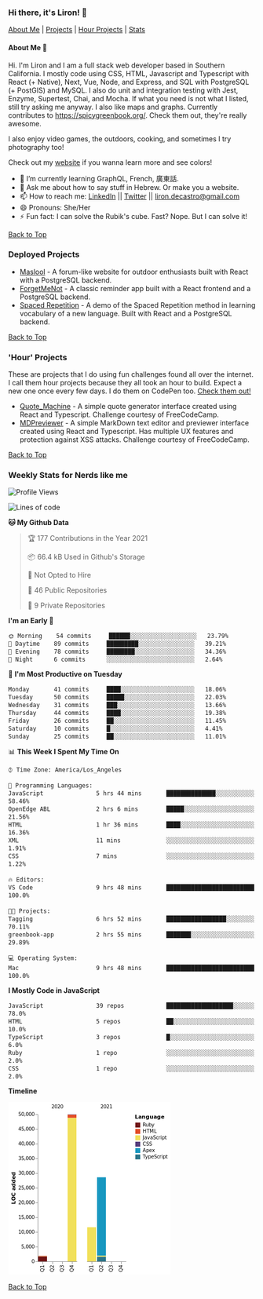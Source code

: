 ### Hi there, it's Liron! 👋
[About Me](#about) | [Projects](#projects) | [Hour Projects](#hourlies) | [Stats](#stats)

#### About Me 👧 <a name="about"></a>

Hi. I'm Liron and I am a full stack web developer based in Southern California. I mostly code using CSS, HTML, Javascript and Typescript with React (+ Native), Next, Vue, Node, and Express, and SQL with PostgreSQL (+ PostGIS) and MySQL. I also do unit and integration testing with Jest, Enzyme, Supertest, Chai, and Mocha. If what you need is not what I listed, still try asking me anyway. I also like maps and graphs. Currently contributes to https://spicygreenbook.org/. Check them out, they're really awesome.

I also enjoy video games, the outdoors, cooking, and sometimes I try photography too!

Check out my [website](https://www.lirondc.com) if you wanna learn more and see colors! 


- 🌱 I’m currently learning GraphQL, French, 廣東話.
- 💬 Ask me about how to say stuff in Hebrew. Or make you a website.
- 📫 How to reach me: [LinkedIn](https://www.linkedin.com/in/liron-de-castro/) || [Twitter](https://twitter.com/lirondecastro) || [liron.decastro@gmail.com](mailto:liron.decastro@gmail.com) 
- 😄 Pronouns: She/Her
- ⚡ Fun fact: I can solve the Rubik's cube. Fast? Nope. But I can solve it! 

[Back to Top](#about)

### Deployed Projects <a name="projects"></a>

- [Maslool](https://maslool.lirondc.com) - A forum-like website for outdoor enthusiasts built with React with a PostgreSQL backend. 
- [ForgetMeNot](https://forgetmenot.lirondc.com) - A classic reminder app built with a React frontend and a PostgreSQL backend.
- [Spaced Repetition](https://spacedrep.lirondc.com) - A demo of the Spaced Repetition method in learning vocabulary of a new language. Built with React and a PostgreSQL backend.

[Back to Top](#about)

### 'Hour' Projects <a name="hourlies"></a>
These are projects that I do using fun challenges found all over the internet. I call them hour projects because they all took an hour to build. Expect a new one once every few days. I do them on CodePen too. [Check them out!](https://codepen.io/lirondco)

- [Quote_Machine](https://quote-machine.lirondc.com/) - A simple quote generator interface created using React and Typescript. Challenge courtesy of FreeCodeCamp.
- [MDPreviewer](https://mdpreviewer.lirondc.com/) - A simple MarkDown text editor and previewer interface created using React and Typescript. Has multiple UX features and protection against XSS attacks. Challenge courtesy of FreeCodeCamp.

[Back to Top](#about)

### Weekly Stats for Nerds like me <a name="stats"></a>

<!--START_SECTION:waka-->
![Profile Views](http://img.shields.io/badge/Profile%20Views-17-blue)

![Lines of code](https://img.shields.io/badge/From%20Hello%20World%20I%27ve%20Written-92042%20lines%20of%20code-blue)

**🐱 My Github Data** 

> 🏆 177 Contributions in the Year 2021
 > 
> 📦 66.4 kB Used in Github's Storage 
 > 
> 🚫 Not Opted to Hire
 > 
> 📜 46 Public Repositories 
 > 
> 🔑 9 Private Repositories  
 > 
**I'm an Early 🐤** 

```text
🌞 Morning    54 commits     ██████░░░░░░░░░░░░░░░░░░░   23.79% 
🌆 Daytime    89 commits     █████████░░░░░░░░░░░░░░░░   39.21% 
🌃 Evening    78 commits     ████████░░░░░░░░░░░░░░░░░   34.36% 
🌙 Night      6 commits      ░░░░░░░░░░░░░░░░░░░░░░░░░   2.64%

```
📅 **I'm Most Productive on Tuesday** 

```text
Monday       41 commits     ████░░░░░░░░░░░░░░░░░░░░░   18.06% 
Tuesday      50 commits     █████░░░░░░░░░░░░░░░░░░░░   22.03% 
Wednesday    31 commits     ███░░░░░░░░░░░░░░░░░░░░░░   13.66% 
Thursday     44 commits     ████░░░░░░░░░░░░░░░░░░░░░   19.38% 
Friday       26 commits     ██░░░░░░░░░░░░░░░░░░░░░░░   11.45% 
Saturday     10 commits     █░░░░░░░░░░░░░░░░░░░░░░░░   4.41% 
Sunday       25 commits     ██░░░░░░░░░░░░░░░░░░░░░░░   11.01%

```


📊 **This Week I Spent My Time On** 

```text
⌚︎ Time Zone: America/Los_Angeles

💬 Programming Languages: 
JavaScript               5 hrs 44 mins       ██████████████░░░░░░░░░░░   58.46% 
OpenEdge ABL             2 hrs 6 mins        █████░░░░░░░░░░░░░░░░░░░░   21.56% 
HTML                     1 hr 36 mins        ████░░░░░░░░░░░░░░░░░░░░░   16.36% 
XML                      11 mins             ░░░░░░░░░░░░░░░░░░░░░░░░░   1.91% 
CSS                      7 mins              ░░░░░░░░░░░░░░░░░░░░░░░░░   1.22%

🔥 Editors: 
VS Code                  9 hrs 48 mins       █████████████████████████   100.0%

🐱‍💻 Projects: 
Tagging                  6 hrs 52 mins       █████████████████░░░░░░░░   70.11% 
greenbook-app            2 hrs 55 mins       ███████░░░░░░░░░░░░░░░░░░   29.89%

💻 Operating System: 
Mac                      9 hrs 48 mins       █████████████████████████   100.0%

```

**I Mostly Code in JavaScript** 

```text
JavaScript               39 repos            ███████████████████░░░░░░   78.0% 
HTML                     5 repos             ██░░░░░░░░░░░░░░░░░░░░░░░   10.0% 
TypeScript               3 repos             █░░░░░░░░░░░░░░░░░░░░░░░░   6.0% 
Ruby                     1 repo              ░░░░░░░░░░░░░░░░░░░░░░░░░   2.0% 
CSS                      1 repo              ░░░░░░░░░░░░░░░░░░░░░░░░░   2.0%

```


**Timeline**

![Chart not found](https://raw.githubusercontent.com/lirondco/lirondco/main/charts/bar_graph.png) 


<!--END_SECTION:waka-->

[Back to Top](#about)
